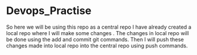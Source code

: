 # Devops_Practise
So here we will be using this repo as a central repo 
I have already created a local repo where I will make some changes .
The changes in local repo will be done using the add and commit git commands.
Then I will push these changes made into local repo into the central repo using push commands.
